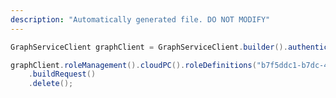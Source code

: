 ```yaml
---
description: "Automatically generated file. DO NOT MODIFY"
---
```

<!-- markdownlint-disable MD041 -->

```java
GraphServiceClient graphClient = GraphServiceClient.builder().authenticationProvider( authProvider ).buildClient();

graphClient.roleManagement().cloudPC().roleDefinitions("b7f5ddc1-b7dc-4d37-abce-b9d6fc15ffff")
    .buildRequest()
    .delete();
```
